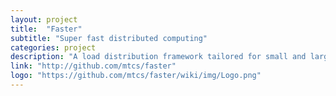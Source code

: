 ```yaml
---
layout: project
title:  "Faster"
subtitle: "Super fast distributed computing"
categories: project
description: "A load distribution framework tailored for small and large clusters."
link: "http://github.com/mtcs/faster"
logo: "https://github.com/mtcs/faster/wiki/img/Logo.png"
---
```



